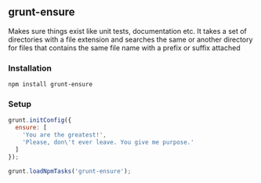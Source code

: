 ## grunt-ensure

Makes sure things exist like unit tests, documentation etc. It takes a set of directories with a file extension and searches
the same or another directory for files that contains the same file name with a prefix or suffix attached


### Installation

`npm install grunt-ensure`

### Setup

```javascript
grunt.initConfig({
  ensure: [
    'You are the greatest!',
    'Please, don\'t ever leave. You give me purpose.'
  ]
});

grunt.loadNpmTasks('grunt-ensure');
```